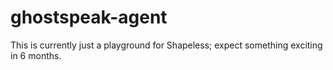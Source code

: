 # ghostspeak-agent
This is currently just a playground for Shapeless; expect something exciting in 6 months.
